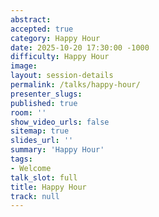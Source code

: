```yaml
---
abstract:
accepted: true
category: Happy Hour
date: 2025-10-20 17:30:00 -1000
difficulty: Happy Hour
image:
layout: session-details
permalink: /talks/happy-hour/
presenter_slugs:
published: true
room: ''
show_video_urls: false
sitemap: true
slides_url: ''
summary: 'Happy Hour'
tags:
- Welcome
talk_slot: full
title: Happy Hour
track: null
---
```

